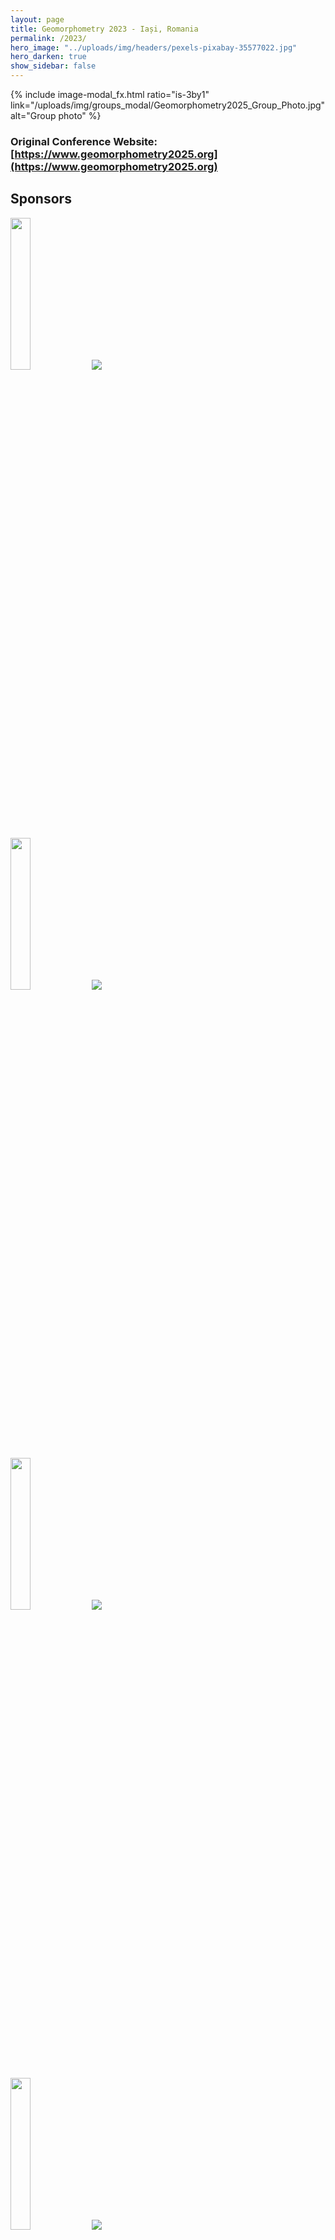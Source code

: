 ```yaml
---
layout: page
title: Geomorphometry 2023 - Iași, Romania
permalink: /2023/
hero_image: "../uploads/img/headers/pexels-pixabay-35577022.jpg"
hero_darken: true
show_sidebar: false
---
```


{% include image-modal_fx.html ratio="is-3by1" link="/uploads/img/groups_modal/Geomorphometry2025_Group_Photo.jpg" alt="Group photo" %} 


### Original Conference Website: [https://www.geomorphometry2025.org](https://www.geomorphometry2025.org)

## Sponsors
<img src="{{site.baseurl}}/uploads/img/meet2025/Logo-irpi-cnr-new.png" width="25%" />  ![]({{site.baseurl}}/uploads/img/meet2025/Logo-irpi-cnr-new.png)  
<br>
<img src="{{site.baseurl}}/uploads/img/meet2025/004-Unipg_marchio.png" width="25%" />  ![]({{site.baseurl}}/uploads/img/meet2025/004-Unipg_marchio.png)  
<br>
<img src="{{site.baseurl}}/uploads/img/meet2025/LOGO_AIGEO_colori_small.png" width="25%" />  ![]({{site.baseurl}}/uploads/img/meet2025/LOGO_AIGEO_colori_small.png)  
<br>
<img src="{{site.baseurl}}/uploads/img/meet2025/logo-progeo.jpg" width="25%" />  ![]({{site.baseurl}}/uploads/img/meet2025/logo-progeo.jpg)  
<br>
<img src="{{site.baseurl}}/uploads/img/meet2025/demix_banner_esa.png" width="25%" />  ![]({{site.baseurl}}/uploads/img/meet2025/demix_banner_esa.png)  
<br>
<img src="{{site.baseurl}}/uploads/img/meet2025/FundedbytheEU_urgere.png" width="25%" />  ![]({{site.baseurl}}/uploads/img/meet2025/FundedbytheEU_urgere.png)  
<br>
<img src="{{site.baseurl}}/uploads/img/meet2025/logo_LEB.png" width="25%" />  ![]({{site.baseurl}}/uploads/img/meet2025/logo_LEB.png)  
<br>
<img src="{{site.baseurl}}/uploads/img/meet2025/logo_SGI.png" width="25%" />  ![]({{site.baseurl}}/uploads/img/meet2025/logo_SGI.png)  
<br>
<img src="{{site.baseurl}}/uploads/img/meet2025/logo_AIGAA.jpg.png" width="25%" />  ![]({{site.baseurl}}/uploads/img/meet2025/logo_AIGAA.jpg.png)  


## Commercial Partners
<img src="{{site.baseurl}}/uploads/img/meet2025/logo_T4E.jpg.png" width="25%" />  ![]({{site.baseurl}}/uploads/img/meet2025/logo_T4E.jpg.png)  
<br>
<img src="{{site.baseurl}}/uploads/img/meet2025/Logo_pucciufficio_dark.jpg.png" width="25%" />  ![]({{site.baseurl}}/uploads/img/meet2025/Logo_pucciufficio_dark.jpg.png)  


### Proceeding book
[Download it here!](not_yet)

## Scientific Committee

- Alexander Brenning - Friedrich Schiller University
- A-Xing Zhu - University of Wisconsin
- Carlos Grohman - Universidade de Sao Paulo, Brazil
- Giuseppe Amatulli - Yale School of the Environment
- Hannes I. Reuter - European Commission
- Helena Mitasova - North Carolina State University
- Ian Evans - Durham University
- Jaroslav Hofierka - Pavol Jozef Safarik University
- John Gallant - CSIRO
- John Lindsay - University of Guelph, Canada
- Josef Minár - Comenius University in Bratislava
- Laurence Hawker - University of Bristol
- Lucian Dragut - West University of Timisoara
- Massimiliano Alvioli - CNR IRPI Perugia
- Mihai Niculita - University Al. I. Cuza
- Peter L. Guth - US Naval Academy (retired)
- Qiming Zhou - Hong Kong Baptist University
- Qin Cheng-Zhi - Chinese Academy of Sciences
- Robert A. MacMillan - LandMapper Environmental Solutions Inc.
- Samantha Arundel - USGS
- Scott D. Peckham - University of Colorado
- Sebastiano Trevisani - University of Venice
- Steve Kopp - ESRI
- Tomislav Hengl - OpenGeoHub Foundation
- Vincent Lecours - Université du Québec à Chicoutimi, Canada



## Organizing Committee

- Massimiliano Alvioli - CNR IRPI Perugia
- Ivan Marchesini - CNR IRPI Perugia
- Laura Melelli - University of Perugia
- Giulia Sofia - Consorzio LEB
- Mihai Niculita - University Al. I. Cuza



## Programme

<!-- ![]({{site.baseurl}}/uploads/img/posts/GEOMORPHOMETRY2023_PROGRAMME.png) -->


### Monday (09th June) – Day 1

| 08:00-08:45 | **Opening Ceremony**|
| 08:45-09:00 | **Greetings** |
| 09:00-09:45 | **Keynote: Sebastiano Trevisani** <br> Roughness who? |
| 09:45-10:00 | Peter Guth <br> Time to Revamp the Slope Algorithm and KISS? |
| 10;00-10:15 | Scott Peckham  <br> Computing Channel Slope from a DEM: A Review of Issues and Two Algorithms|
| 10:15-10:30 | John Lindsay  <br> A minimal dispersion flow algorithm |
| 10:30-10:45 | Daniel Newman and Yuichi Hayakawa <br> Probabilistic surface change detection with a 2-d array of robust adaptive Kalman filters |
| 10:45-11:15 | **Coffee** |
| 11:15-11:30 | Richard Feciskanin and Jozef Minár <br> DEM Generalization Tool Using Grid-Based Quadric Error metric |
| 11:38 (short) | Carlos López-Vázquez, Francisco-Javier Ariza-López and Juan-Francisco Reinoso-Gordo <br> Enriching LiDAR data with partial derivatives and its uncertainty estimates |
| 11:46 (short) | Antonella Marsico, Rosa Colacicco, Marco La Salandra, Rodolfo Roseto, Teresa Scolamacchia and Domenico Capolongo <br> Monitoring Badlands Features through TLS and UAV Technology |
| 11:54 (short) | Francesco Parizia, Walter Alberto, Marco Giardino and Luigi Perotti <br> Geomorphic evolution of the Miage Lake: a morphometric evaluation of the changes from 2018 to 2024 |
| 12:02 (short) | Adrian Jarzyna, Maciej Bąbel and Firouz Vladi <br> Photogrammetry for morphometric analysis of anhydrite-gypsum weathering zones |
| 12:10 (short) | Veronika Hajdúchová, Hana Bobáľová, Alexandra Benová and Jozef Minár <br> Towards implementation of segmentation into Physical geomorphometry tools: Case of generalization |
| 12:18 (short) | Michal Gallay, Jozef Šupinský, Michaela Nováková and Jozef Minár <br> Extending Physical Geomorphometry into 3D: A Case Study on Domica Cave, Slovakia |
| 12:26 (short) | Muhammad Muneeb, Andrea Ermini, Riccardo Salvini, Stefano Pucci, Riccardo Civico and Paolo Marco De Martini <br> Airborne LiDAR survey for Monte Cefalone Fault structural analysis |
| 12:34 (short) | Mihai Niculita and Nicusor Necula <br> A critical evaluation of global forest height data for DTM creation |
| 12:45-14:30 | **Lunch + Posters** |
| 14:30-14:45 | Cheng-Zhi Qin, Liang-Jun Zhu and A-Xing Zhu <br> Derivation and Applications of Fuzzy Slope Position Information |
| 14:45-15:00 | John Lindsay, Yannan Wang and Marina Coric <br> Elevation residual analysis with scale mosaics |
| 15:00-15:15 | Yingkui Li, Ian S. Evans and Jonathan M. Harbor <br> Profile Integral, a robust and unified metric for measuring profile concavity |
| 15:15-15:30 | Jozef Minár, Richard Feciskanin, Michal Gallay and Jozef Šupinský <br> Advances in theory of physical geomorphometry |
| 15:30-15:45 | Maarten Pronk, Hugo Ledoux and Marieke Eleveld <br> A qualitative comparison of corrected global DEMs |
| 15:45-16:15 | **Book Presentation:** Chair: Peter Guth <br> Speakers: Carlos Grohmann, Vincent Lecours, Hannes Reuter (book editors | |
| 16:15-16:30 | **Coffee** |
| 16:30-16:45 | Yu-Feng Ho, Leandro Parente, John Lindsay, Carlos Henrique Grohmann, Hannes Isaak Reuter and Tomislav Hengl <br> Global Ensemble Digital Terrain model and land relief parameterization | 1 arc-second resolution: a community-based open data service to support regional and global modeling |
| 16:45-17:00 | Alexandre Rétat, Nathalie Thommeret, Frederic Gob, Jean-Stéphane Bailly, Laurent Lespez and Karl Kreutzenberger <br> Automatic delineation of river centerline using high density topographic LiDAR point cloud. |
| 17:00-17:15 | Marina Muto, Mario Panza, Giulio Iovine, Ivan Marchesini, Mauro Rossi and Massimiliano Alvioli <br> High-Resolution Digital Terrain Model on a sample area of the Italian national territory |
| 17:15-17:30 | Massimiliano Alvioli and Ivan Marchesini <br> Automatic optimization and multi-scale delineation of nested slope units with r.slopeunits v2.0 |
| 17:30-17:45 | Petr Basta, Jana Maresova and Vitezslav Moudry <br> The role of spatial resolution and vertical accuracy of global DEMs in delineating stream networks |



### Tuesday (10th June) – Day 2 (Field Trip)

| 8:00-18:00   | Field trip to Civita di Bagnoregio |



### Wednesday (11th June) – Day 3

| 09:00-09:45 | **Keynote: Zbigniew Zwoliński** <br> The fascinating fusion of geomorphometry and geodiversity |
| 09:45-10:00 | Vincent Lecours, Riccardo Arosio, Benjamin Misiuk, Rachel Barrett and Margaret Dolan <br> Multidisciplinary application of geomorphometry for the characterization of the Northern Gulf of Mexico, United States |
| 10:00-10:15 | Haoyu Cao, Liyang Xiong and Hongen Wang <br> Landform Classification Using Hydrological Knowledge derived from Digital Elevation Models |
| 10:15-10:30 | Andrea G Fabbri <br> On two implicit issues in prediction modeling of landslide susceptibility |
| 10:30-10:45 | Manuel Stark, Annalisa Sannino and Francesca Vergari <br> Assessing the morphological changes of a large landslide using high-resolution UAS and airborne LiDAR data |
| 10:45-11:00 | **Coffee** |
| 11:00-11:15 | Nawajish Noman, Steve Kopp and Tania Lopez-Cantu <br> Geomorphometry in the Cloud: New Capabilities and Future Directions of ArcGIS |
| 11:15-11:30 | Richard Feciskanin and Veronika Hajdúchová <br> New Tool for Calculating Land Surface Parameters |
| 11:30 (short) | Paola Mazzoglio, Ilaria Butera and Pierluigi Claps <br> The role of elevation in the spatial distribution of sub-daily rainfall extremes |
| 11:38 (short) | Tra My Nguyen, Kervyn Matthieu, Smets Benoît, Quoc Dinh Nguyen, Thanh Long Nguyen and Luu Chinh <br> Automatic Landslide Detection Using Google Earth Engine, a case study for Quang Nam Province, Vietnam |
| 11:46 (short) | Jason Goetz, Stefan Steger and Vittoria Scorpio <br> Calibrating Regional Debris Flow Runout Simulations for Connectivity: Forest Controls on Sediment Transport in the Stolla Basin, Italy |
| 12:54 (short) | Chinh Luu, Quynh Bui, Dang Do and Matthieu Kervyn <br> Quantitative assessment of landslide impacts using satellite imagery: A case study of Phuoc Son district, Quang Nam province, Vietnam |
| 12:02 (short) | Margherita Bufalini, Marco Materazzi, Ugo Ciccolini and Francesco Dramis <br> Gully erosion potential by hypsometric curve and morphometric analysis |
| 12:10 (short) | Alex-Andrei Cuvuliuc, Denisa-Elena Ursu and Mihai Niculiță <br> An open-source tool for modelling reservoir bottom gully head erosion volume |
| 12:18 (short) | Mahnoor Ahmed, Giacomo Titti, Sebastiano Trevisani, Lisa Borgatti and Mirko Francioni <br> Regional landslide prediction: comparing open-access Digital Elevation Models to delineate slope units |
| 12:26 (short) |  Nabanita Sarkar and Massimiliano Alvioli <br> Rockfall susceptibility along communication routes and in urban areas in Italy based on physical and statistical models |
| 12:45-14:30 | **Lunch + Posters** |
| 14:30-14:45 | Giacomo Titti, Liwei Hu, Pietro Festi, Letizia Elia, Lisa Borgatti and Luigi Lombardo <br> SZ-plugin: a space-time data-driven modeler in QGIS |
| 14:45-15:00 | Saverio Mancino, Francesco Paolo Lovergine, Capolongo Domenico and Giuseppe Amatulli <br> Global Landslide Susceptibility Mapping Using Multi-Model Machine Learning Approaches on Geospatial Satellite Data |
| 15:00-15:15 | Florian Strohmaier and Alexander Brenning <br> Comparing hybrid and machine learning models for rainfall-induced shallow landslide susceptibility |
| 15:15-15:30 | Txomin Bornaetxea Estela, Ivan Marchesini and Andrée Blais-Stevens <br> Regional-Scale Debris-Flow Susceptibility Modelling. A case study in the Rocky Mountains |
| 15:30-15:45 | Rebeca Durso Coelho, Camila Duelis Viana, John Lindsay and Carlos Henrique Grohmann <br> Influence of Data Resolution on Logistic Regression Models for Landslide Susceptibility in Tropical Environments |
| 15:45-16:00 | Saverio Romeo, Alessandro Fraccica and Valerio Vitale <br> A new perspective on geohazards assessment: leveraging gigapixel imaging technique |
| 16:00-16:15 | **Coffee** |
| 16:15-16:30 | Martina Burnelli, Laura Melelli, Emmanuel Reynard and Massimiliano Alvioli <br> Geomorphodiversity index of Switzerland for multiscale analysis |
| 16:30-16:45 | Pedro Alberto Pereira Zamboni, Hanne Hendrickx and Anette Eltner <br> Machine Learning Model Transferability for Urban Point Cloud Classification: A Study of Random Forest and XGBoost across Datasets |
| 16:45-17:00 | Carlo Alberto Brunori, Massimiliano Barchi, Vincenzo De Novellis, Diego Reale, Eugenio Sansosti, Massimiliano Porreca and Laura Melelli <br> The Central Italy's 1997-2009-2016 Seismic Sequences: a comparison of surface deformation from a review of DinSAR results |
| 17:00-17:15 | Alessandra Vinci, Raffaella Brigante, Laura Marconi and Sara Zollini <br> Innovative Terrain Mapping: A Comparison of Drone and iPhone + ViDoc Techniques |



### Thursday (12th June) – Day 4

| 09:00-09:45 | **Keynote -Lifetime Achievement Award: David Tarboton** <br> Reflections on Geomorphometry and Hydrology |
| 09:45-10:00 | Michele Delchiaro, Valeria Ruscitto, Davide Torre, Wolfgang Schwanghart, Daniela Piacentini, Francesco Ballio and Francesco Troiani <br> Spatio-temporal monitoring of bankfull geometry using a semi-automated tool on high-resolution Digital Terrain Models |
| 10:00-10:15 | Vitezslav Moudry, Katerina Gdulova and Kamila Svobodova <br> Global Assessment of Mining Activities Using TanDEM-X Digital Elevation Change Maps |
| 10:15-10:30 | Alexander Brenning, Lucca Güldner, Kerstin Schepanski, Michael Dietze and Markus Fuchs <br> Geomorphic Distribution Modeling of Desert Pavements: Towards a Global Assessment |
| 10:30-10:45 | Veronica Chiarini, Stefano Castelli and Alessandro Fontana <br> Rocks from the ice: DEMs of subglacial concretions through photogrammetry |
| 10:45-11:15 | **Coffee |
| 11:15-11:30 | Anton Popov and Jozef Minár <br> Application of Physical Geomorphometry in Digital Geomorphological Mapping |
| 11:30 (short) | Barbara Rigon, Sandro Rossato, Giacomo Vinci, Paolo Mozzi and Stefano Castelli <br> Soil Erosion And Intensive Agriculture (Lessini Veronesi, NE Italy): Multi-Temporal Modelling On DEMs From Photogrammetry And Lidar |
| 11:38 (short) | Lucia Contillo, Giusy Dimola, Giuseppe Corrado and Marcello Schiattarella <br> A comparative study of mass movement morphometry in two adjacent watersheds of southern Italy |
| 11:46 (short) | Laura Paola Calderon Cucunuba, Laura Melelli, Fabio Silvani, Luca Domenico Venanti and Massimiliano Alvioli <br> Modeling Pre-Anthropogenic Topography: A Reconstruction in the Perugia Center Using Subsoil Data |
| 11:54 (short) | Maksymilian Solarski, Mariusz Rzętała, Robert Machowski and Martyna A. Rzętała <br> The use of historical cartographic materials and contemporary lidar models to determine changes in terrain relief in hard coal mining area (Bytomka Catchment, Southern Poland |
| 12:02 (short) | Arianna Negri and Marco Giardino <br> Integrating Geosystem Services classifications: a preliminary framework from the piedmont area of the Sesia Val Grande UNESCO Global Geopark |
| 12:10 (short) | Alfonso Valerio Ragazzo, Giuliano Fontinovo, Giorgio Pennazza and Alessandro Mei <br> Digital Elevation Models retrieval from optical/LiDAR sensor data in a Coastal Dune Systems: geospatial analysis for environmental monitoring |
| 12:18 (short) | Dario Gioia, A. M. Amodio, N. Abate, A. Ascione, P. P. C. Aucelli, M. Buonasera, C. Cerrone, L. Contillo, R. Colacicco, G. Corrado, M. Delchiaro, M. Della Seta, G. Di Paola, G. Fubelli, A. Gionta, F. Matano, F. Pavano, V. Ruscitto, M. Schiattarella, C. Scirocco, F. Silvani, E. Valente <br> Coupling UAV-derived |Lidar and geophysical data for the reconstruction of high-resolution 3D model of active faults: an example from the Piano di Pecore intramontane basin (Mt. Marzano, southern Italy) |
| 12:26 (short) | Andrei Ioniță and Lucian Drăguț <br> Introducing the Geomorphometric Atlas of Romania: A Publicly Available Database of Landform Classifications and Land-Surface Variables based on FABDEM |
| 12:30-14:30 | **Lunch + Posters** |
| 14:30-14:45 | Axel Corseaux, Kévin Gross and Serge Riazanoff <br> Activities of the DEMIX Subgroup 3 "Platforms and Processing" |
| 14:45-15:00 | Peter Guth and Virginia Herrera-Cruz <br> Developing Methodologies to Extend DEMIX to 5m (0.15 arc second) Global DEMs |
| 15:00-15:15 | Carlos López-Vázquez <br> Formal weaknesses of some definitions of roughness, and a solution proposal |
| 15:15-15:45 | **Additional DEMIX presentation** <br>  Conrad Bielski: A short review of the DEMIX report <br>  Peter Guth: Update on MICRODEM in DEMIX <br>  Carlos López-Vázquez: Update on some accuracy and uncertainty topics in DEMIX |
| 15:45-16:00 | **Coffee** |
| 16:00-17:00 | ISG PLENARY MEETING |
| 17:00-17:30 | Paper & poster awards |
| 17:30-19:00 | Side event: AIGeo Working Group meeting |
| 20:00 | Social Dinner |



### Friday (13th June) – Workshops

| 09:00-10:50 | Corey White, Caitlin Haedrich: <br> Propagating DEM Uncertainty to Stream Extraction using GRASS GIS (abstract) |
| 10:50-11:10 | Break |
| 11:10-13:00 | Giuseppe Amatulli: <br> Generating hydrographic products with GRASS GIS: A hands-on workshop on the Hydrography90m methodology (abstract) |
| 13:00-14:00 | Break |
| 14:00-15:50 | Nawajish Noman (Esri): <br> Geomorphometry with ArcGIS Pro and ArcGIS Online (abstract) |
| 15:50-16:10 | Break |
| 16:10-18:00 | Axel Corseaux: <br> DEMIX Operations Platform (abstract) |
| 10:00-13:00 | Side event: DEMIX meeting |









